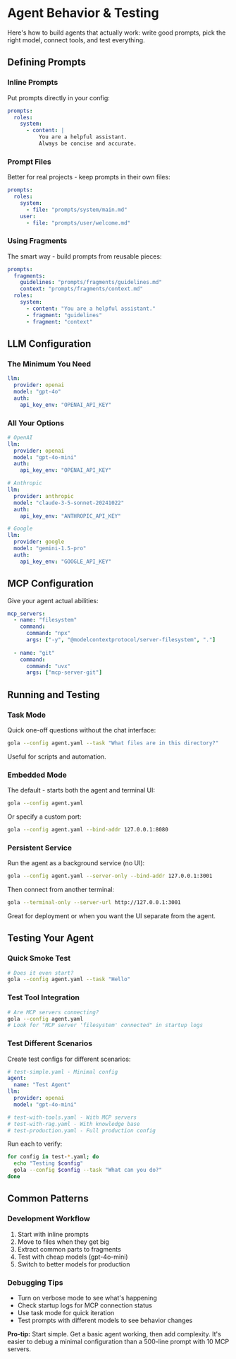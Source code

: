 # Agent Behavior & Testing

Here's how to build agents that actually work: write good prompts, pick the right model, connect tools, and test everything.

## Defining Prompts

### Inline Prompts

Put prompts directly in your config:

```yaml
prompts:
  roles:
    system:
      - content: |
          You are a helpful assistant.
          Always be concise and accurate.
```

### Prompt Files

Better for real projects - keep prompts in their own files:

```yaml
prompts:
  roles:
    system:
      - file: "prompts/system/main.md"
    user:
      - file: "prompts/user/welcome.md"
```

### Using Fragments

The smart way - build prompts from reusable pieces:

```yaml
prompts:
  fragments:
    guidelines: "prompts/fragments/guidelines.md"
    context: "prompts/fragments/context.md"
  roles:
    system:
      - content: "You are a helpful assistant."
      - fragment: "guidelines"
      - fragment: "context"
```

## LLM Configuration

### The Minimum You Need

```yaml
llm:
  provider: openai
  model: "gpt-4o"
  auth:
    api_key_env: "OPENAI_API_KEY"
```

### All Your Options

```yaml
# OpenAI
llm:
  provider: openai
  model: "gpt-4o-mini"
  auth:
    api_key_env: "OPENAI_API_KEY"

# Anthropic
llm:
  provider: anthropic
  model: "claude-3-5-sonnet-20241022"
  auth:
    api_key_env: "ANTHROPIC_API_KEY"

# Google
llm:
  provider: google
  model: "gemini-1.5-pro"
  auth:
    api_key_env: "GOOGLE_API_KEY"
```

## MCP Configuration

Give your agent actual abilities:

```yaml
mcp_servers:
  - name: "filesystem"
    command:
      command: "npx"
      args: ["-y", "@modelcontextprotocol/server-filesystem", "."]
    
  - name: "git"
    command:
      command: "uvx"
      args: ["mcp-server-git"]
```

## Running and Testing

### Task Mode

Quick one-off questions without the chat interface:

```bash
gola --config agent.yaml --task "What files are in this directory?"
```

Useful for scripts and automation.

### Embedded Mode

The default - starts both the agent and terminal UI:

```bash
gola --config agent.yaml
```

Or specify a custom port:
```bash
gola --config agent.yaml --bind-addr 127.0.0.1:8080
```

### Persistent Service

Run the agent as a background service (no UI):

```bash
gola --config agent.yaml --server-only --bind-addr 127.0.0.1:3001
```

Then connect from another terminal:
```bash
gola --terminal-only --server-url http://127.0.0.1:3001
```

Great for deployment or when you want the UI separate from the agent.

## Testing Your Agent

### Quick Smoke Test

```bash
# Does it even start?
gola --config agent.yaml --task "Hello"
```

### Test Tool Integration

```bash
# Are MCP servers connecting?
gola --config agent.yaml
# Look for "MCP server 'filesystem' connected" in startup logs
```

### Test Different Scenarios

Create test configs for different scenarios:

```yaml
# test-simple.yaml - Minimal config
agent:
  name: "Test Agent"
llm:
  provider: openai
  model: "gpt-4o-mini"

# test-with-tools.yaml - With MCP servers
# test-with-rag.yaml - With knowledge base
# test-production.yaml - Full production config
```

Run each to verify:
```bash
for config in test-*.yaml; do
  echo "Testing $config"
  gola --config $config --task "What can you do?"
done
```

## Common Patterns

### Development Workflow

1. Start with inline prompts
2. Move to files when they get big
3. Extract common parts to fragments
4. Test with cheap models (gpt-4o-mini)
5. Switch to better models for production

### Debugging Tips

- Turn on verbose mode to see what's happening
- Check startup logs for MCP connection status
- Use task mode for quick iteration
- Test prompts with different models to see behavior changes

**Pro-tip:** Start simple. Get a basic agent working, then add complexity. It's easier to debug a minimal configuration than a 500-line prompt with 10 MCP servers.